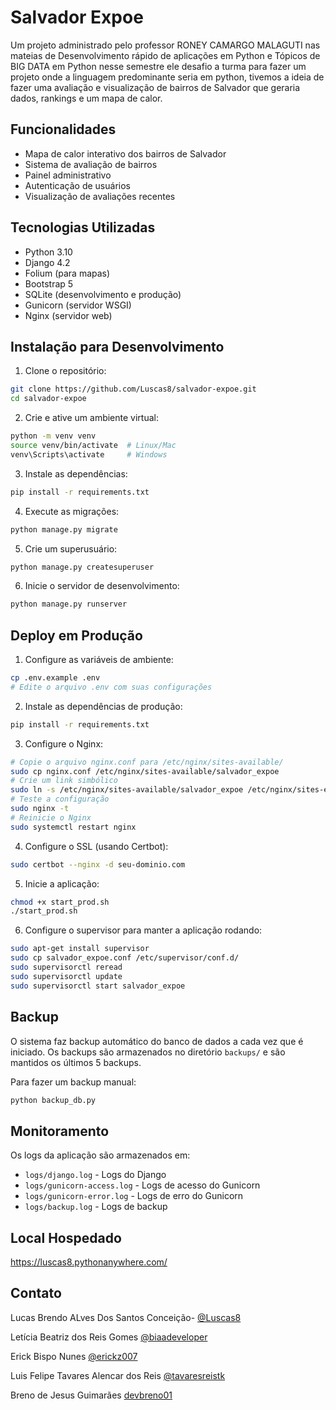 # Salvador Expoe

Um projeto administrado pelo professor RONEY CAMARGO MALAGUTI nas mateias de Desenvolvimento rápido de aplicações em Python e Tópicos de BIG DATA em Python nesse semestre ele desafio a turma para fazer um projeto onde a linguagem predominante seria em python, tivemos a ideia de fazer uma avaliação e visualização de bairros de Salvador que geraria dados, rankings e um mapa de calor.

## Funcionalidades

- Mapa de calor interativo dos bairros de Salvador
- Sistema de avaliação de bairros
- Painel administrativo
- Autenticação de usuários
- Visualização de avaliações recentes

## Tecnologias Utilizadas

- Python 3.10
- Django 4.2
- Folium (para mapas)
- Bootstrap 5
- SQLite (desenvolvimento e produção)
- Gunicorn (servidor WSGI)
- Nginx (servidor web)

## Instalação para Desenvolvimento

1. Clone o repositório:
```bash
git clone https://github.com/Luscas8/salvador-expoe.git
cd salvador-expoe
```

2. Crie e ative um ambiente virtual:
```bash
python -m venv venv
source venv/bin/activate  # Linux/Mac
venv\Scripts\activate     # Windows
```

3. Instale as dependências:
```bash
pip install -r requirements.txt
```

4. Execute as migrações:
```bash
python manage.py migrate
```

5. Crie um superusuário:
```bash
python manage.py createsuperuser
```

6. Inicie o servidor de desenvolvimento:
```bash
python manage.py runserver
```

## Deploy em Produção

1. Configure as variáveis de ambiente:
```bash
cp .env.example .env
# Edite o arquivo .env com suas configurações
```

2. Instale as dependências de produção:
```bash
pip install -r requirements.txt
```

3. Configure o Nginx:
```bash
# Copie o arquivo nginx.conf para /etc/nginx/sites-available/
sudo cp nginx.conf /etc/nginx/sites-available/salvador_expoe
# Crie um link simbólico
sudo ln -s /etc/nginx/sites-available/salvador_expoe /etc/nginx/sites-enabled/
# Teste a configuração
sudo nginx -t
# Reinicie o Nginx
sudo systemctl restart nginx
```

4. Configure o SSL (usando Certbot):
```bash
sudo certbot --nginx -d seu-dominio.com
```

5. Inicie a aplicação:
```bash
chmod +x start_prod.sh
./start_prod.sh
```

6. Configure o supervisor para manter a aplicação rodando:
```bash
sudo apt-get install supervisor
sudo cp salvador_expoe.conf /etc/supervisor/conf.d/
sudo supervisorctl reread
sudo supervisorctl update
sudo supervisorctl start salvador_expoe
```

## Backup

O sistema faz backup automático do banco de dados a cada vez que é iniciado. Os backups são armazenados no diretório `backups/` e são mantidos os últimos 5 backups.

Para fazer um backup manual:
```bash
python backup_db.py
```

## Monitoramento

Os logs da aplicação são armazenados em:
- `logs/django.log` - Logs do Django
- `logs/gunicorn-access.log` - Logs de acesso do Gunicorn
- `logs/gunicorn-error.log` - Logs de erro do Gunicorn
- `logs/backup.log` - Logs de backup

  
## Local Hospedado

https://luscas8.pythonanywhere.com/

## Contato

Lucas Brendo ALves Dos Santos Conceição- [@Luscas8](https://github.com/Luscas8) 

Letícia Beatriz dos Reis Gomes [@biaadeveloper](https://github.com/biaadeveloper)

Erick Bispo Nunes [@erickz007](https://github.com/erickz007)

Luis Felipe Tavares Alencar dos Reis [@tavaresreistk](https://github.com/Tavaresreistk)

Breno de Jesus Guimarães [devbreno01](https://github.com/devbreno01)
